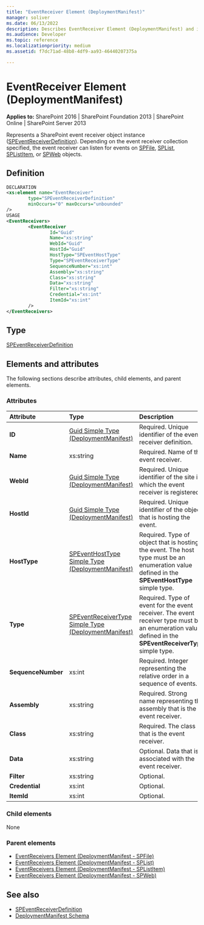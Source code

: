 ```yaml
---
title: "EventReceiver Element (DeploymentManifest)"
manager: soliver
ms.date: 06/13/2022
description: Describes EventReceiver Element (DeploymentManifest) and includes information on elements and attributes.
ms.audience: Developer
ms.topic: reference
ms.localizationpriority: medium
ms.assetid: f7dc71ad-48b8-4df9-aa93-46440207375a

---
```


# EventReceiver Element (DeploymentManifest)

**Applies to:** SharePoint 2016 | SharePoint Foundation 2013 | SharePoint Online | SharePoint Server 2013

Represents a SharePoint event receiver object instance ([SPEventReceiverDefinition](https://msdn.microsoft.com/library/Microsoft.SharePoint.SPEventReceiverDefinition.aspx)). Depending on the event receiver collection specified, the event receiver can listen for events on [SPFile](https://msdn.microsoft.com/library/Microsoft.SharePoint.SPFile.aspx), [SPList](https://msdn.microsoft.com/library/Microsoft.SharePoint.SPList.aspx), [SPListItem](https://msdn.microsoft.com/library/Microsoft.SharePoint.SPListItem.aspx), or [SPWeb](https://msdn.microsoft.com/library/Microsoft.SharePoint.SPWeb.aspx) objects.

## Definition

```XML
DECLARATION
<xs:element name="EventReceiver"
        type="SPEventReceiverDefinition"
        minOccurs="0" maxOccurs="unbounded"
/>
USAGE
<EventReceivers>
        <EventReceiver
                Id="Guid"
                Name="xs:string"
                WebId="Guid"
                HostId="Guid"
                HostType="SPEventHostType"
                Type="SPEventReceiverType"
                SequenceNumber="xs:int"
                Assembly="xs:string"
                Class="xs:string"
                Data="xs:string"
                Filter="xs:string"
                Credential="xs:int"
                ItemId="xs:int"
        />
</EventReceivers>

```

## Type

[SPEventReceiverDefinition](https://msdn.microsoft.com/library/Microsoft.SharePoint.SPEventReceiverDefinition.aspx)

## Elements and attributes

The following sections describe attributes, child elements, and parent elements.

### Attributes

|**Attribute**|**Type**|**Description**|
|:-----|:-----|:-----|
|**ID**  <br/> |[Guid Simple Type (DeploymentManifest)](guid-simple-type-deploymentmanifest.md) <br/> |Required. Unique identifier of the event receiver definition.  <br/> |
|**Name**  <br/> |xs:string  <br/> |Required. Name of the event receiver.  <br/> |
|**WebId**  <br/> |[Guid Simple Type (DeploymentManifest)](guid-simple-type-deploymentmanifest.md) <br/> |Required. Unique identifier of the site in which the event receiver is registered.  <br/> |
|**HostId**  <br/> |[Guid Simple Type (DeploymentManifest)](guid-simple-type-deploymentmanifest.md) <br/> |Required. Unique identifier of the object that is hosting the event.  <br/> |
|**HostType**  <br/> |[SPEventHostType Simple Type (DeploymentManifest)](speventhosttype-simple-type-deploymentmanifest.md) <br/> |Required. Type of object that is hosting the event. The host type must be an enumeration value defined in the **SPEventHostType** simple type.  <br/> |
|**Type**  <br/> |[SPEventReceiverType Simple Type (DeploymentManifest)](speventreceivertype-simple-type-deploymentmanifest.md) <br/> |Required. Type of event for the event receiver. The event receiver type must be an enumeration value defined in the **SPEventReceiverType** simple type.  <br/> |
|**SequenceNumber**  <br/> |xs:int  <br/> |Required. Integer representing the relative order in a sequence of events.  <br/> |
|**Assembly**  <br/> |xs:string  <br/> |Required. Strong name representing the assembly that is the event receiver.  <br/> |
|**Class**  <br/> |xs:string  <br/> |Required. The class that is the event receiver.  <br/> |
|**Data**  <br/> |xs:string  <br/> |Optional. Data that is associated with the event receiver.  <br/> |
|**Filter**  <br/> |xs:string  <br/> |Optional.  <br/> |
|**Credential**  <br/> |xs:int  <br/> |Optional.  <br/> |
|**ItemId**  <br/> |xs:int  <br/> |Optional.  <br/> |

### Child elements

None

### Parent elements

- [EventReceivers Element (DeploymentManifest - SPFile)](eventreceivers-element-deploymentmanifestspfile.md)
- [EventReceivers Element (DeploymentManifest - SPList)](eventreceivers-element-deploymentmanifestsplist.md)
- [EventReceivers Element (DeploymentManifest - SPListItem)](eventreceivers-element-deploymentmanifestsplistitem.md)
- [EventReceivers Element (DeploymentManifest - SPWeb)](eventreceivers-element-deploymentmanifestspweb.md)

## See also

- [SPEventReceiverDefinition](https://msdn.microsoft.com/library/Microsoft.SharePoint.SPEventReceiverDefinition.aspx)
- [DeploymentManifest Schema](deploymentmanifest-schema.md)
